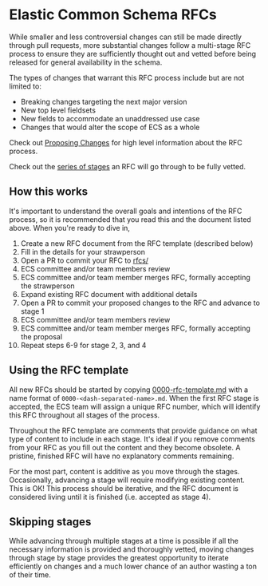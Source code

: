 # Elastic Common Schema RFCs

While smaller and less controversial changes can still be made directly through pull requests, more substantial changes follow a multi-stage RFC process to ensure they are sufficiently thought out and vetted before being released for general availability in the schema.

The types of changes that warrant this RFC process include but are not limited to:

* Breaking changes targeting the next major version
* New top level fieldsets
* New fields to accommodate an unaddressed use case
* Changes that would alter the scope of ECS as a whole

Check out [Proposing Changes](./PROCESS.md) for high level information about the RFC process.

Check out the [series of stages](https://elastic.github.io/ecs/stages.html) an RFC will go through to be fully vetted.

## How this works

It's important to understand the overall goals and intentions of the RFC process, so it is recommended that you read this and the document listed above. When you're ready to dive in,

1. Create a new RFC document from the RFC template (described below)
2. Fill in the details for your strawperson
3. Open a PR to commit your RFC to [rfcs/](./)
4. ECS committee and/or team members review
5. ECS committee and/or team member merges RFC, formally accepting the strawperson
6. Expand existing RFC document with additional details
7. Open a PR to commit your proposed changes to the RFC and advance to stage 1
8. ECS committee and/or team members review
9. ECS committee and/or team member merges RFC, formally accepting the proposal
10. Repeat steps 6-9 for stage 2, 3, and 4

## Using the RFC template

All new RFCs should be started by copying [0000-rfc-template.md](./0000-rfc-template.md) with a name format of `0000-<dash-separated-name>.md`. When the first RFC stage is accepted, the ECS team will assign a unique RFC number, which will identify this RFC throughout all stages of the process.

Throughout the RFC template are comments that provide guidance on what type of content to include in each stage. It's ideal if you remove comments from your RFC as you fill out the content and they become obsolete. A pristine, finished RFC will have no explanatory comments remaining.

For the most part, content is additive as you move through the stages. Occasionally, advancing a stage will require modifying existing content. This is OK! This process should be iterative, and the RFC document is considered living until it is finished (i.e. accepted as stage 4).

## Skipping stages

While advancing through multiple stages at a time is possible if all the necessary information is provided and thoroughly vetted, moving changes through stage by stage provides the greatest opportunity to iterate efficiently on changes and a much lower chance of an author wasting a ton of their time.
